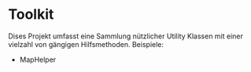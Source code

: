 Toolkit
=======

Dises Projekt umfasst eine Sammlung nützlicher Utility Klassen mit einer vielzahl von gängigen Hilfsmethoden.
Beispiele:

- MapHelper